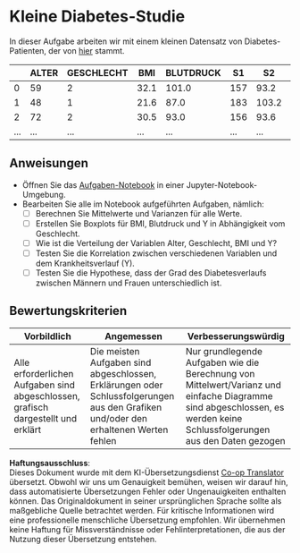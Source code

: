 <!--
CO_OP_TRANSLATOR_METADATA:
{
  "original_hash": "01d1b493e8b51a6ebb42524f6b1bcfff",
  "translation_date": "2025-08-24T21:44:16+00:00",
  "source_file": "1-Introduction/04-stats-and-probability/assignment.md",
  "language_code": "de"
}
-->
# Kleine Diabetes-Studie

In dieser Aufgabe arbeiten wir mit einem kleinen Datensatz von Diabetes-Patienten, der von [hier](https://www4.stat.ncsu.edu/~boos/var.select/diabetes.html) stammt.

|   | ALTER | GESCHLECHT | BMI | BLUTDRUCK | S1 | S2 | S3 | S4 | S5 | S6 | Y  |
|---|-------|------------|-----|-----------|----|----|----|----|----|----|----|
| 0 | 59    | 2          | 32.1| 101.0     | 157| 93.2| 38.0| 4.0 | 4.8598 | 87 | 151 |
| 1 | 48    | 1          | 21.6| 87.0      | 183| 103.2| 70.0| 3.0 | 3.8918 | 69 | 75  |
| 2 | 72    | 2          | 30.5| 93.0      | 156| 93.6| 41.0| 4.0 | 4.0    | 85 | 141 |
| ... | ... | ...        | ... | ...       | ...| ... | ... | ... | ...    | ...| ... |

## Anweisungen

* Öffnen Sie das [Aufgaben-Notebook](../../../../1-Introduction/04-stats-and-probability/assignment.ipynb) in einer Jupyter-Notebook-Umgebung.
* Bearbeiten Sie alle im Notebook aufgeführten Aufgaben, nämlich:
   * [ ] Berechnen Sie Mittelwerte und Varianzen für alle Werte.
   * [ ] Erstellen Sie Boxplots für BMI, Blutdruck und Y in Abhängigkeit vom Geschlecht.
   * [ ] Wie ist die Verteilung der Variablen Alter, Geschlecht, BMI und Y?
   * [ ] Testen Sie die Korrelation zwischen verschiedenen Variablen und dem Krankheitsverlauf (Y).
   * [ ] Testen Sie die Hypothese, dass der Grad des Diabetesverlaufs zwischen Männern und Frauen unterschiedlich ist.

## Bewertungskriterien

Vorbildlich | Angemessen | Verbesserungswürdig
--- | --- | --- |
Alle erforderlichen Aufgaben sind abgeschlossen, grafisch dargestellt und erklärt | Die meisten Aufgaben sind abgeschlossen, Erklärungen oder Schlussfolgerungen aus den Grafiken und/oder den erhaltenen Werten fehlen | Nur grundlegende Aufgaben wie die Berechnung von Mittelwert/Varianz und einfache Diagramme sind abgeschlossen, es werden keine Schlussfolgerungen aus den Daten gezogen

**Haftungsausschluss**:  
Dieses Dokument wurde mit dem KI-Übersetzungsdienst [Co-op Translator](https://github.com/Azure/co-op-translator) übersetzt. Obwohl wir uns um Genauigkeit bemühen, weisen wir darauf hin, dass automatisierte Übersetzungen Fehler oder Ungenauigkeiten enthalten können. Das Originaldokument in seiner ursprünglichen Sprache sollte als maßgebliche Quelle betrachtet werden. Für kritische Informationen wird eine professionelle menschliche Übersetzung empfohlen. Wir übernehmen keine Haftung für Missverständnisse oder Fehlinterpretationen, die aus der Nutzung dieser Übersetzung entstehen.